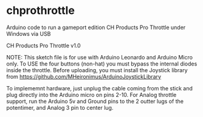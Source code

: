 # chprothrottle
Arduino code to run a gameport edition CH Products Pro Throttle under Windows via USB

CH Products Pro Throttle v1.0

 NOTE: This sketch file is for use with Arduino Leonardo and
       Arduino Micro only. To USE the four buttons (non-hat) you
       must bypass the internal diodes inside the throttle.
       Before uploading, you must install the Joystick library from
       https://github.com/MHeironimus/ArduinoJoystickLibrary

To implememnt hardware, just unplug the cable coming from the stick and plug directly into the Arduino micro on pins 2-10.
For Analog throttle support, run the Arduino 5v and Ground pins to the 2 outter lugs of the potentimer, and Analog 3 pin to center lug.
